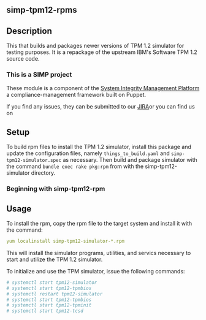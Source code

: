 ## simp-tpm12-rpms


## Description

This that builds and packages newer versions of TPM 1.2 simulator for testing
purposes.  It is a repackage of the upstream IBM's Software TPM 1.2 source code.

### This is a SIMP project

These module is a component of the [System Integrity Management
Platform][simp]
a compliance-management framework built on Puppet.

If you find any issues, they can be submitted to our
[JIRA][jira]or you can find us on

## Setup

To build rpm files to install the TPM 1.2 simulator, install this
package and update the configuration files, namely `things_to_build.yaml`
and `simp-tpm12-simulator.spec` as necessary.  Then build and package
simulator with the command `bundle exec rake pkg:rpm` from with the
simp-tpm12-simulator directory.

### Beginning with simp-tpm12-rpm

## Usage

To install the rpm, copy the rpm file to the target system and install it
with the command:

```yaml
yum localinstall simp-tpm12-simulator-*.rpm
```

This will install the simulator programs, utilities, and servics necessary
to start and utilize the TPM 1.2 simulator.

To initialize and use the TPM simulator, issue the following commands:

```yaml
# systemctl start tpm12-simulator
# systemctl start tpm12-tpmbios
# systemctl restart tpm12-simulator
# systemctl start tpm12-tpmbios
# systemctl start tpm12-tpminit
# systemctl start tpm12-tcsd
```


[simp]: https://github.com/NationalSecurityAgency/SIMP/
[jira]: https://simp-project.atlassian.net/
